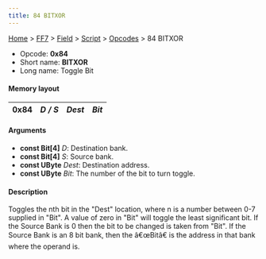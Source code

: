 ```yaml
---
title: 84 BITXOR
---
```


[Home](/ff7-flat-wiki/Main%20Page.md) > [FF7](/ff7-flat-wiki/FF7.md) > [Field](/ff7-flat-wiki/FF7/Field.md) > [Script](/ff7-flat-wiki/FF7/Field/Script.md) > [Opcodes](/ff7-flat-wiki/FF7/Field/Script/Opcodes.md) > 84 BITXOR

-   Opcode: **0x84**
-   Short name: **BITXOR**
-   Long name: Toggle Bit

#### Memory layout

| 0x84 | *D / S* | *Dest* | *Bit* |
|------|---------|--------|-------|

#### Arguments

-   **const Bit\[4\]** *D*: Destination bank.
-   **const Bit\[4\]** *S*: Source bank.
-   **const UByte** *Dest*: Destination address.
-   **const UByte** *Bit*: The number of the bit to turn toggle.

#### Description

Toggles the nth bit in the "Dest" location, where n is a number between
0-7 supplied in "Bit". A value of zero in "Bit" will toggle the least
significant bit. If the Source Bank is 0 then the bit to be changed is
taken from "Bit". If the Source Bank is an 8 bit bank, then the
â€œBitâ€ is the address in that bank where the operand is.
